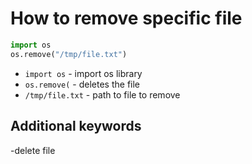 # How to remove specific file

```python
import os
os.remove("/tmp/file.txt")
```

- `import os` - import os library
- `os.remove(` - deletes the file
- `/tmp/file.txt` - path to file to remove


## Additional keywords
-delete file
